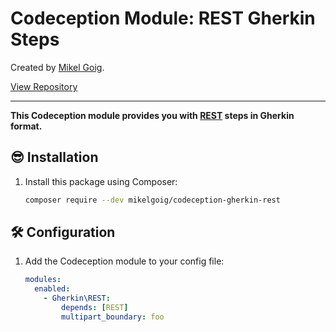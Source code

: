 <h1>
    Codeception Module: REST Gherkin Steps
</h1>

<p>
Created by <a href="https://mikelgoig.com">Mikel Goig</a>.
</p>

<p>
    <a href="https://github.com/mikelgoig/codeception-gherkin-rest">
        View Repository
    </a>
</p>

---

**This Codeception module provides you with [REST](https://github.com/Codeception/module-rest) steps in Gherkin format.**

## 😎 Installation

1. Install this package using Composer:

    ```bash
    composer require --dev mikelgoig/codeception-gherkin-rest
    ```

## 🛠️ Configuration

1. Add the Codeception module to your config file:

    ```yml
    modules:
      enabled:
        - Gherkin\REST:
            depends: [REST]
            multipart_boundary: foo
    ```

